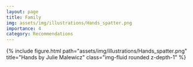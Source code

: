 ```yaml
---
layout: page
title: Family
img: assets/img/illustrations/Hands_spatter.png
importance: 4
category: Recommendations
---
```


<div class="row">
    <div class="col-sm mt-3 mt-md-0">
        {% include figure.html path="assets/img/illustrations/Hands_spatter.png" title="Hands by Julie Malewicz" class="img-fluid rounded z-depth-1" %}
    </div>
</div>
<!-- <div class="caption">
    This image can also have a caption. It's like magic.
</div> -->
